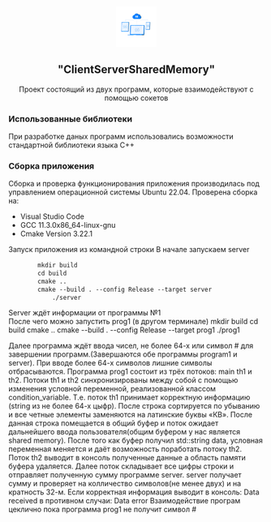 <!-- PROJECT LOGO -->
<br />
<div align="center">
  <a href="https://github.com/VovaDym/searchengine">
    <img src="Resource/logo.png" alt="Logo" width="80" height="80">
  </a>

<h2 align="center">"ClientServerSharedMemory"</h2>

  <p align="center">
    Проект состоящий из двух программ, которые взаимодействуют с помощью сокетов

  </p>
</div>


### <a name="Использованные-библиотеки">Использованные библиотеки</a>
При разработке даных программ использовались возможности стандартной библиотеки языка С++


### <a name="Сборка">Сборка приложения</a>
Сборка и проверка функционирования приложения производилась под управлением операционной системы Ubuntu 22.04.
Проверена сборка на:

* Visual Studio Code
* GCC 11.3.0x86_64-linux-gnu
* Cmake Version 3.22.1

Запуск приложения из командной строки
В начале запускаем server 

  	        mkdir build
  	        cd build
  	        cmake ..
  	        cmake --build . --config Release --target server
                ./server
Server ждёт информации от программы №1		
После чего можно запустить prog1 (в другом терминале)
                mkdir build
  	        cd build
  	        cmake ..
  	        cmake --build . --config Release --target prog1
                ./prog1
		
 Далее программа ждёт ввода чисел, не более 64-х или символ # для завершении программ.(Завершаются обе программы program1 и server).
При вводе более 64-х символов лишние символы отбрасываются.
Программа prog1 состоит из трёх потоков: main th1 и th2. Потоки th1 и th2 синхронизированы между собой с помощью изменения условной переменной, реализованной классом condition_variable. Т.е. поток th1 принимает корректную информацию (string из не более 64-х цыфр). После строка сортируется по убыванию и все четные элементы заменяются на латинские буквы «КВ». После данная строка помещается в общий буфер и поток ожидает  дальнейшего ввода пользователя(oбщим буфером у нас является shared memory). 
   После того как буфер получил std::string data, условная переменная меняется и даёт возможность поработать потоку th2. Поток th2 выводит в консоль полученные данные а область памяти буфера удаляется.
   Далее поток складывает все цифры строки и отправляет полученную сумму программе server.
   server получает сумму и проверяет на колличество символов(не менее двух) и на кратность 32-м. Если корректная информация выводит в консоль: Data received в противном случаи: Data error
Взаимодействие програм цеклично пока программа prog1 не получит символ #
